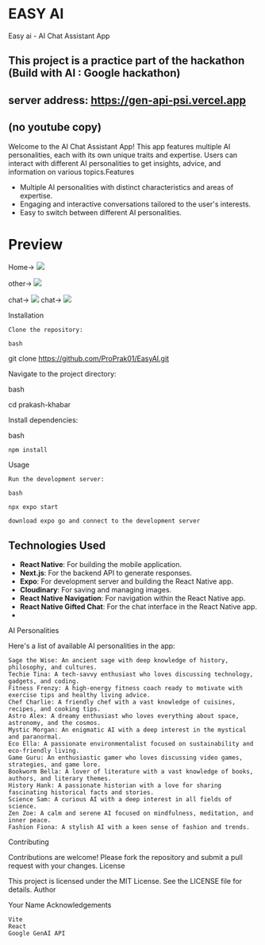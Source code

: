 # EASY AI
Easy ai -  AI Chat Assistant App
## This project is a practice part of the hackathon (Build with AI : Google hackathon)
## server address: https://gen-api-psi.vercel.app
## (no youtube copy)
Welcome to the AI Chat Assistant App! This app features multiple AI personalities, each with its own unique traits and expertise. Users can interact with different AI personalities to get insights, advice, and information on various topics.Features

- Multiple AI personalities with distinct characteristics and areas of expertise.
- Engaging and interactive conversations tailored to the user's interests.
- Easy to switch between different AI personalities.

# Preview
Home->
![](images/home3.PNG)

other->
![](images/home4.PNG)

chat->
![](images/chat3.PNG)
chat->
![](images/chat4.PNG)


Installation

    Clone the repository:

    bash

git clone https://github.com/ProPrak01/EasyAI.git

Navigate to the project directory:

bash

cd prakash-khabar

Install dependencies:

bash

    npm install

Usage

    Run the development server:

    bash

    npx expo start

    download expo go and connect to the development server
    
## Technologies Used

- **React Native**: For building the mobile application.
- **Next.js**: For the backend API to generate responses.
- **Expo**: For development server and building the React Native app.
- **Cloudinary**: For saving and managing images.
- **React Native Navigation**: For navigation within the React Native app.
- **React Native Gifted Chat**: For the chat interface in the React Native app.
- 

AI Personalities

Here's a list of available AI personalities in the app:

    Sage the Wise: An ancient sage with deep knowledge of history, philosophy, and cultures.
    Techie Tina: A tech-savvy enthusiast who loves discussing technology, gadgets, and coding.
    Fitness Frenzy: A high-energy fitness coach ready to motivate with exercise tips and healthy living advice.
    Chef Charlie: A friendly chef with a vast knowledge of cuisines, recipes, and cooking tips.
    Astro Alex: A dreamy enthusiast who loves everything about space, astronomy, and the cosmos.
    Mystic Morgan: An enigmatic AI with a deep interest in the mystical and paranormal.
    Eco Ella: A passionate environmentalist focused on sustainability and eco-friendly living.
    Game Guru: An enthusiastic gamer who loves discussing video games, strategies, and game lore.
    Bookworm Bella: A lover of literature with a vast knowledge of books, authors, and literary themes.
    History Hank: A passionate historian with a love for sharing fascinating historical facts and stories.
    Science Sam: A curious AI with a deep interest in all fields of science.
    Zen Zoe: A calm and serene AI focused on mindfulness, meditation, and inner peace.
    Fashion Fiona: A stylish AI with a keen sense of fashion and trends.

    
Contributing

Contributions are welcome! Please fork the repository and submit a pull request with your changes.
License

This project is licensed under the MIT License. See the LICENSE file for details.
Author

Your Name
Acknowledgements

    Vite
    React
    Google GenAI API

